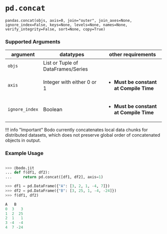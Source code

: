 
# `pd.concat`

`pandas.concat(objs, axis=0, join="outer", join_axes=None, ignore_index=False, keys=None, levels=None, names=None, verify_integrity=False, sort=None, copy=True)`


### Supported Arguments

| argument           | datatypes                           | other requirements                                          |
|--------------------|-------------------------------------|-------------------------------------------------------------|
| `objs`             | List or Tuple of DataFrames/Series  |                                                             |
| `axis`             | Integer with either 0 or 1          | <ul><li>   **Must be constant at  Compile Time** </li></ul> |
| `ignore_index`     | Boolean                             | <ul><li>   **Must be constant at  Compile Time** </li></ul> | 


!!! info "Important"
    Bodo currently concatenates local data chunks for distributed datasets, which does not preserve global order of concatenated objects in output.


### Example Usage

```py

>>> @bodo.jit
... def f(df1, df2):
...     return pd.concat([df1, df2], axis=1)

>>> df1 = pd.DataFrame({"A": [3, 2, 1, -4, 7]})
>>> df2 = pd.DataFrame({"B": [3, 25, 1, -4, -24]})
>>> f(df1, df2)

A   B
0  3   3
1  2  25
2  1   1
3 -4  -4
4  7 -24
```
